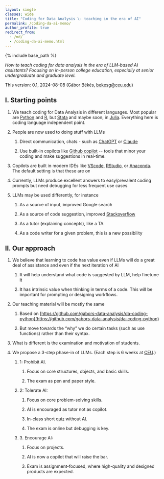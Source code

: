```yaml
---
layout: single
classes: wide
title: "Coding for Data Analysis \- teaching in the era of AI"
permalink: /coding-da-ai-memo/
author_profile: true
redirect_from:
  - /md/
  - /coding-da-ai-memo.html
---
```


{% include base_path %}



*How to teach coding for data analysis in the era of LLM-based AI assistants? Focusing on in-person college education, especially at senior undergraduate and graduate level.* 

This version: 0.1, 2024-08-08 (Gábor Békés, [bekesg@ceu.edu](mailto:bekesg@ceu.edu)) 

## I. Starting points

1. We teach coding for Data Analysis in different languages. Most popular are [Python](https://github.com/gabors-data-analysis/da-coding-python) and [R](https://github.com/gabors-data-analysis/da-coding-rstats), but [Stata](https://github.com/gabors-data-analysis/da-coding-stata) and maybe soon, in [Julia](https://github.com/codedthinking/Kezdi.jl). Everything here is coding language independent point.  

2. People are now used to doing stuff with LLMs

   1. Direct communication, chats \- such as [ChatGPT](https://chat.openai.com/) or [Claude](https://claude.ai/)

   2. Use built-in copilots like [Github copilot](https://github.com/features/copilot) \-- tools that minor your coding and make suggestions in real-time. 

3. Copilots are built in modern IDEs like [VScode](https://code.visualstudio.com/), [RStudio](https://posit.co/products/open-source/rstudio/), or [Anaconda](https://www.anaconda.com/). The default setting is that these are on

4. Currently, LLMs produce excellent answers to easy/prevalent coding prompts but need debugging for less frequent use cases

5. LLMs may be used differently, for instance

   1. As a source of input, improved Google search

   2. As a source of code suggestion, improved [Stackoverflow](https://stackoverflow.com/search?q=python+data+analysis)

   3. As a tutor (explaining concepts), like a TA

   4. As a code writer for a given problem, this is a new possibility


## II. Our approach

1. We believe that learning to code has value even if LLMs will do a great deal of assistance and even if the next iteration of AI

   1. It will help understand what code is suggested by LLM, help finetune it

   2. It has intrinsic value when thinking in terms of a code. This will be important for prompting or designing workflows. 

2. Our teaching material will be mostly the same

   1. Based on [https://github.com/gabors-data-analysis/da-coding-python](https://github.com/gabors-data-analysis/da-coding-python) 

   2. But move towards the “why” we do certain tasks (such as use functions) rather than their syntax. 

3. What is different is the examination and motivation of students. 

4. We propose a 3-step phase-in of LLMs. (Each step is 6 weeks at [CEU](https://economics.ceu.edu/program/master-science-business-analytics).) 

   1. 1: Prohibit AI. 

      1. Focus on core structures, objects, and basic skills.

      2. The exam as pen and paper style. 

   2. 2: Tolerate AI: 

      1. Focus on core problem-solving skills. 

      2. AI is encouraged as tutor not as copilot.  

      3. In-class short quiz without AI. 

      4. The exam is online but debugging is key. 

   3. 3\. Encourage AI: 

      1. Focus on projects. 

      2. AI is now a copilot that will raise the bar. 

      3. Exam is assignment-focused, where high-quality and designed products are expected. 

